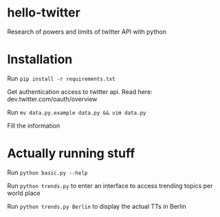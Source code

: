 # hello-twitter
Research of powers and limits of twitter API with python


# Installation
Run `pip install -r requirements.txt`

Get authentication access to twitter api. Read here: dev.twitter.com/oauth/overview

Run `mv data.py.example data.py && vim data.py`

Fill the information

# Actually running stuff

Run `python basic.py --help`

Run `python trends.py` to enter an interface to access trending topics per world place

Run `python trends.py Berlin` to display the actual TTs in Berlin

